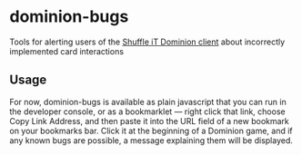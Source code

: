 # dominion-bugs
Tools for alerting users of the [Shuffle iT Dominion client](https://dominion.games) about incorrectly implemented card interactions

## Usage

For now, dominion-bugs is available as plain javascript that you can run in the developer console, or as a bookmarklet — right click that link, choose Copy Link Address, and then paste it into the URL field of a new bookmark on your bookmarks bar. Click it at the beginning of a Dominion game, and if any known bugs are possible, a message explaining them will be displayed.
